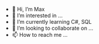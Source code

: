 - 👋 Hi, I’m Max
- 👀 I’m interested in ...
- 🌱 I’m currently learning C#, SQL
- 💞️ I’m looking to collaborate on ...
- 📫 How to reach me ...

<!---
Peantz/Peantz is a ✨ special ✨ repository because its `README.md` (this file) appears on your GitHub profile.
You can click the Preview link to take a look at your changes.
--->
